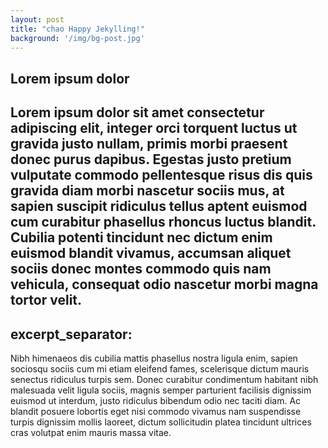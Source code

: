 ```yaml
---
layout: post
title: "chao Happy Jekylling!"
background: '/img/bg-post.jpg'
---
```



## Lorem ipsum dolor
Lorem ipsum dolor sit amet consectetur adipiscing elit, integer orci torquent luctus ut gravida justo nullam, primis morbi praesent donec purus dapibus. Egestas justo pretium vulputate commodo pellentesque risus dis quis gravida diam morbi nascetur sociis mus, at sapien suscipit ridiculus tellus aptent euismod cum curabitur phasellus rhoncus luctus blandit. Cubilia potenti tincidunt nec dictum enim euismod blandit vivamus, accumsan aliquet sociis donec montes commodo quis nam vehicula, consequat odio nascetur morbi magna tortor velit.
---
excerpt_separator: <!--more-->
---
Nibh himenaeos dis cubilia mattis phasellus nostra ligula enim, sapien sociosqu sociis cum mi etiam eleifend fames, scelerisque dictum mauris senectus ridiculus turpis sem. Donec curabitur condimentum habitant nibh malesuada velit ligula sociis, magnis semper parturient facilisis dignissim euismod ut interdum, justo ridiculus bibendum odio nec taciti diam. Ac blandit posuere lobortis eget nisi commodo vivamus nam suspendisse turpis dignissim mollis laoreet, dictum sollicitudin platea tincidunt ultrices cras volutpat enim mauris massa vitae.
